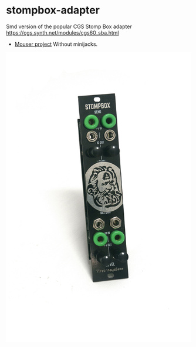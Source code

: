 # stompbox-adapter

Smd version of the popular CGS Stomp Box adapter https://cgs.synth.net/modules/cgs60_sba.html


- [Mouser project](https://www.mouser.com/ProjectManager/ProjectDetail.aspx?AccessID=08c2cffd73 
) Without minijacks.

![StompBox adapter]( stompbox.jpg)


